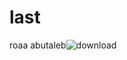 # last
roaa abutaleb![download](https://github.com/RoaAbdulbasset/last/assets/135730058/fbb404b5-0005-49ab-9c66-d926566ed937)
